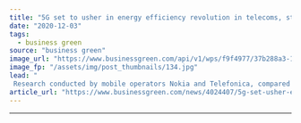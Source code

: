 ```yaml
---
title: "5G set to usher in energy efficiency revolution in telecoms, study finds"
date: "2020-12-03"
tags: 
  - business green
source: "business green"
image_url: "https://www.businessgreen.com/api/v1/wps/f9f4977/37b288a3-15d9-4d5f-a3e4-31c8f18a3808/4/5G-tower-185x114.jpg"
image_fp: "/assets/img/post_thumbnails/134.jpg"
lead: "
 Research conducted by mobile operators Nokia and Telefonica, compared 5G to legacy networks including 4G, finding the former to be far more efficient ..."
article_url: "https://www.businessgreen.com/news/4024407/5g-set-usher-energy-efficiency-revolution-telecoms-study"
---
```


---
